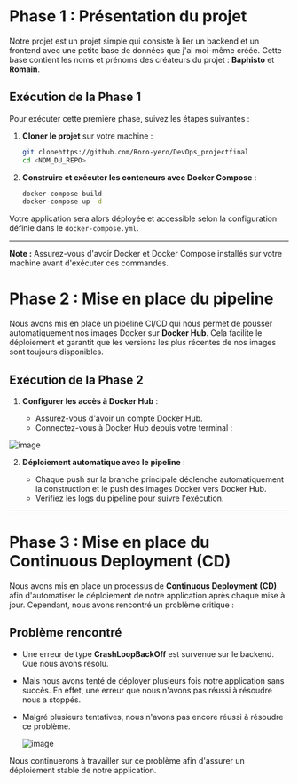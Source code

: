 # Phase 1 : Présentation du projet

Notre projet est un projet simple qui consiste à lier un backend et un frontend avec une petite base de données que j'ai moi-même créée. Cette base contient les noms et prénoms des créateurs du projet : **Baphisto** et **Romain**.

## Exécution de la Phase 1

Pour exécuter cette première phase, suivez les étapes suivantes :

1. **Cloner le projet** sur votre machine :

   ```bash
   git clonehttps://github.com/Roro-yero/DevOps_projectfinal
   cd <NOM_DU_REPO>
   ```

2. **Construire et exécuter les conteneurs avec Docker Compose** :

   ```bash
   docker-compose build
   docker-compose up -d
   ```

Votre application sera alors déployée et accessible selon la configuration définie dans le `docker-compose.yml`.

---

**Note :** Assurez-vous d'avoir Docker et Docker Compose installés sur votre machine avant d'exécuter ces commandes.

# Phase 2 : Mise en place du pipeline

Nous avons mis en place un pipeline CI/CD qui nous permet de pousser automatiquement nos images Docker sur **Docker Hub**. Cela facilite le déploiement et garantit que les versions les plus récentes de nos images sont toujours disponibles.

## Exécution de la Phase 2

1. **Configurer les accès à Docker Hub** :

   - Assurez-vous d'avoir un compte Docker Hub.
   - Connectez-vous à Docker Hub depuis votre terminal :

![image](https://github.com/user-attachments/assets/a86fcf19-32cd-459f-b360-25a89c9b3604)

2. **Déploiement automatique avec le pipeline** :

   - Chaque push sur la branche principale déclenche automatiquement la construction et le push des images Docker vers Docker Hub.
   - Vérifiez les logs du pipeline pour suivre l'exécution.

---

# Phase 3 : Mise en place du Continuous Deployment (CD)

Nous avons mis en place un processus de **Continuous Deployment (CD)** afin d'automatiser le déploiement de notre application après chaque mise à jour. Cependant, nous avons rencontré un problème critique :

## Problème rencontré

- Une erreur de type **CrashLoopBackOff** est survenue sur le backend. Que nous avons résolu.
- Mais nous avons tenté de déployer plusieurs fois notre application sans succès. En effet, une erreur que nous n'avons pas réussi à résoudre nous a stoppés.
- Malgré plusieurs tentatives, nous n'avons pas encore réussi à résoudre ce problème.

  ![image](https://github.com/user-attachments/assets/8af3cfac-d9f0-4d91-b637-5a23d1d18f95)



Nous continuerons à travailler sur ce problème afin d'assurer un déploiement stable de notre application.

